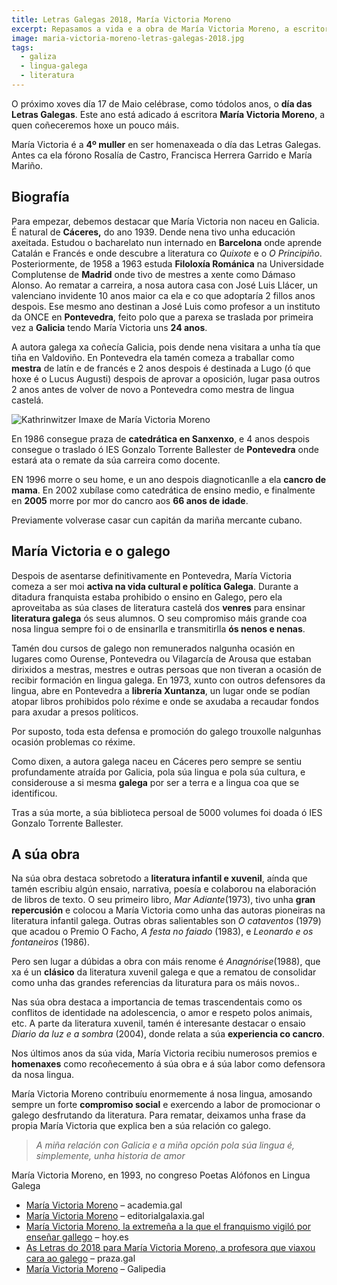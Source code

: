 ```yaml
---
title: Letras Galegas 2018, María Victoria Moreno
excerpt: Repasamos a vida e a obra de María Victoria Moreno, a escritora homenaxeada no día das Letras Galegas 2018
image: maria-victoria-moreno-letras-galegas-2018.jpg
tags:
  - galiza
  - lingua-galega
  - literatura
---
```


O próximo xoves día 17 de Maio celébrase, como tódolos anos, o **día das Letras Galegas**. Este ano está adicado á escritora **María Victoria Moreno**, a quen coñeceremos hoxe un pouco máis.

María Victoria é a **4º muller** en ser homenaxeada o día das Letras Galegas. Antes ca ela fórono Rosalía de Castro, Francisca Herrera Garrido e María Mariño.

## Biografía
Para empezar, debemos destacar que María Victoria non naceu en Galicia. É natural de **Cáceres,** do ano 1939. Dende nena tivo unha educación axeitada. Estudou o bacharelato nun internado en **Barcelona** onde aprende Catalán e Francés e onde descubre a literatura co *Quixote* e o *O Principiño*. Posteriormente, de 1958 a 1963 estuda **Filoloxía Románica** na Universidade Complutense de **Madrid** onde tivo de mestres a xente como Dámaso Alonso.
Ao rematar a carreira, a nosa autora casa con José Luis Llácer, un valenciano invidente 10 anos maior ca ela e co que adoptaría 2 fillos anos despois. Ese mesmo ano destinan a José Luis como profesor a un instituto da ONCE en **Pontevedra**, feito polo que a parexa se traslada por primeira vez a **Galicia** tendo María Victoria uns **24 anos**.

A autora galega xa coñecía Galicia, pois dende nena visitara a unha tía que tiña en Valdoviño.
En Pontevedra ela tamén comeza a traballar como **mestra** de latín e de francés e 2 anos despois é destinada a Lugo (ó que hoxe é o Lucus Augusti) despois de aprovar a oposición, lugar pasa outros 2 anos antes de volver de novo a Pontevedra como mestra de lingua castelá.

![Kathrinwitzer](maria-victoria-moreno-letras-galegas-2018.jpg)
Imaxe de María Victoria Moreno

En 1986 consegue praza de **catedrática en Sanxenxo**, e 4 anos despois consegue o traslado ó IES Gonzalo Torrente Ballester de **Pontevedra** onde estará ata o remate da súa carreira como docente.

EN 1996 morre o seu home, e un ano despois diagnoticanlle a ela **cancro de mama**.
En 2002 xubílase como catedrática de ensino medio, e finalmente en **2005** morre por mor do cancro aos **66 anos de idade**.

Previamente volverase casar cun capitán da mariña mercante cubano.


## María Victoria e o galego
Despois de asentarse definitivamente en Pontevedra, María Victoria comeza a ser moi **activa na vida cultural e política Galega**. Durante a ditadura franquista estaba prohibido o ensino en Galego, pero ela aproveitaba as súa clases de literatura castelá dos **venres** para ensinar **literatura galega** ós seus alumnos. O seu compromiso máis grande coa nosa lingua sempre foi o de ensinarlla e transmitirlla **ós nenos e nenas**.

Tamén dou cursos de galego non remunerados nalgunha ocasión en lugares como Ourense, Pontevedra ou Vilagarcía de Arousa que estaban dirixidos a mestras, mestres e outras persoas que non tiveran a ocasión de recibir formación en lingua galega.
En 1973, xunto con outros defensores da lingua, abre en Pontevedra a **librería Xuntanza**, un lugar onde se podían atopar libros prohibidos polo réxime e onde se axudaba a recaudar fondos para axudar a presos políticos.

Por suposto, toda esta defensa e promoción do galego trouxolle nalgunhas ocasión problemas co réxime.

Como dixen, a autora galega naceu en Cáceres pero sempre se sentiu profundamente atraída por Galicia, pola súa lingua e pola súa cultura, e considerouse a si mesma **galega** por ser a terra e a lingua coa que se identificou.

Tras a súa morte, a súa biblioteca persoal de 5000 volumes foi doada ó IES Gonzalo Torrente Ballester.

## A súa obra
Na súa obra destaca sobretodo a **literatura infantil e xuvenil**, aínda que tamén escribiu algún ensaio, narrativa, poesía e colaborou na elaboración de libros de texto.
O seu primeiro libro, *Mar Adiante*(1973), tivo unha **gran repercusión** e colocou a María Victoria como unha das autoras pioneiras na literatura infantil galega.
Outras obras salientables son *O cataventos* (1979) que acadou o Premio O Facho, *A festa no faiado* (1983), e *Leonardo e os fontaneiros* (1986).

Pero sen lugar a dúbidas a obra con máis renome é *Anagnórise*(1988), que xa é un **clásico** da literatura xuvenil galega e que a rematou de consolidar como unha das grandes referencias da lituratura para os máis novos..

Nas súa obra destaca a importancia de temas trascendentais como os conflitos de identidade na adolescencia, o amor e respeto polos animais, etc.
A parte da literatura xuvenil, tamén é interesante destacar o ensaio *Diario da luz e a sombra* (2004), donde relata a súa **experiencia co cancro**.

Nos últimos anos da súa vida, María Victoria recibiu numerosos premios e **homenaxes** como recoñecemento á súa obra e á súa labor como defensora da nosa lingua.

María Victoria Moreno contribuíu enormemente á nosa lingua, amosando sempre un forte **compromiso social** e exercendo a labor de promocionar o galego desfrutando da literatura.
Para rematar, deixamos unha frase da propia María Victoria que explica ben a súa relación co galego.

> *A miña relación con Galicia e a miña opción pola súa lingua é, simplemente, unha historia de amor*

 María Victoria Moreno, en 1993, no congreso Poetas Alófonos en Lingua Galega

*  [María Victoria Moreno](https://academia.gal/figuras-homenaxeadas/-/journal_content/56_INSTANCE_8klA/10157/1030128)  – academia.gal
*  [María Victoria Moreno](http://editorialgalaxia.gal/autor/maria-victoria-moreno/)  – editorialgalaxia.gal
*  [María Victoria Moreno, la extremeña a la que el franquismo vigiló por enseñar gallego](http://www.hoy.es/prov-caceres/maria-victoria-moreno-20180512131258-nt.html)  – hoy.es
*  [As Letras do 2018 para María Victoria Moreno, a profesora que viaxou cara ao galego](http://praza.gal/cultura/14453/as-letras-do-2018-para-maria-victoria-moreno-a-profesora-que-viaxou-cara-ao-galego/)  – praza.gal
*  [María Victoria Moreno](https://gl.wikipedia.org/wiki/Mar%C3%ADa_Victoria_Moreno)  – Galipedia
